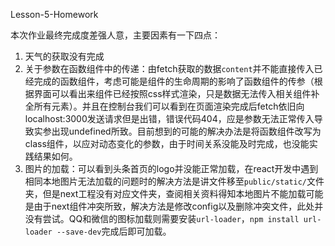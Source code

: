 Lesson-5-Homework

本次作业最终完成度差强人意，主要因素有一下四点：
1. 天气的获取没有完成
2. 关于参数在函数组件中的传递：由fetch获取的数据`content`并不能直接传入已经完成的函数组件，考虑可能是组件的生命周期的影响了函数组件的传参（根据界面可以看出来组件已经按照css样式渲染，只是数据无法传入相关组件补全所有元素）。并且在控制台我们可以看到在页面渲染完成后fetch依旧向localhost:3000发送请求但是出错，错误代码404，应是参数无法正常传入导致实参出现undefined所致。目前想到的可能的解决办法是将函数组件改写为class组件，以应对动态变化的参数，由于时间关系没能及时完成，也没能实践结果如何。
3. 图片的加载：可以看到头条首页的logo并没能正常加载，在react开发中遇到相同本地图片无法加载的问题时的解决方法是讲文件移至`public/static/`文件夹，但是next工程没有对应文件夹，查阅相关资料得知本地图片不能加载可能是由于next组件冲突所致，解决方法是修改config以及删除冲突文件，此处并没有尝试。QQ和微信的图标加载则需要安装`url-loader`，`npm install url-loader --save-dev`完成后即可加载。